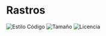 # Rastros

![Estilo Código](https://github.com/enflujo/enflujo-rastros/actions/workflows/estilo-codigo.yml/badge.svg)
![Tamaño](https://img.shields.io/github/repo-size/enflujo/enflujo-rastros?color=%235757f7&label=Tama%C3%B1o%20repo&logo=open-access&logoColor=white)
![Licencia](https://img.shields.io/github/license/enflujo/enflujo-rastros?label=Licencia&logo=open-source-initiative&logoColor=white)
